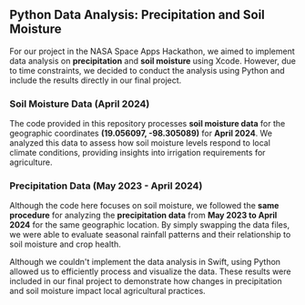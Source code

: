 ## Python Data Analysis: Precipitation and Soil Moisture

For our project in the NASA Space Apps Hackathon, we aimed to implement data analysis on **precipitation** and **soil moisture** using Xcode. However, due to time constraints, we decided to conduct the analysis using Python and include the results directly in our final project.

### Soil Moisture Data (April 2024)
The code provided in this repository processes **soil moisture data** for the geographic coordinates **(19.056097, -98.305089)** for **April 2024**. We analyzed this data to assess how soil moisture levels respond to local climate conditions, providing insights into irrigation requirements for agriculture.

### Precipitation Data (May 2023 - April 2024)
Although the code here focuses on soil moisture, we followed the **same procedure** for analyzing the **precipitation data** from **May 2023 to April 2024** for the same geographic location. By simply swapping the data files, we were able to evaluate seasonal rainfall patterns and their relationship to soil moisture and crop health.

Although we couldn't implement the data analysis in Swift, using Python allowed us to efficiently process and visualize the data. These results were included in our final project to demonstrate how changes in precipitation and soil moisture impact local agricultural practices.

